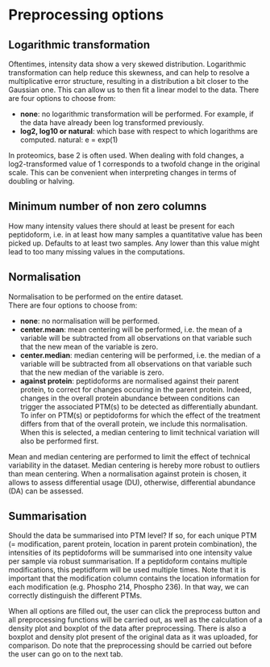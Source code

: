 Preprocessing options
======================

Logarithmic transformation
----------------------------
Oftentimes, intensity data show a very skewed distribution. Logarithmic transformation can help reduce this skewness, and can help to resolve a multiplicative error structure, resulting in a distribution a bit closer to the Gaussian one. This can allow us to then fit a linear model to the data.
There are four options to choose from:
- **none**: no logarithmic transformation will be performed. For example, if the data have already been log transformed previously.
- **log2, log10 or natural**: which base with respect to which logarithms are computed. natural: e = exp(1)

In proteomics, base 2 is often used. When dealing with fold changes, a log2-transformed value of 1 corresponds to a twofold change in the original scale. This can be convenient when interpreting changes in terms of doubling or halving.

Minimum number of non zero columns
------------------------------------
How many intensity values there should at least be present for each peptidoform, i.e. in at least how many samples a quantitative value has been picked up.
Defaults to at least two samples. Any lower than this value might lead to too many missing values in the computations.

Normalisation
---------------
Normalisation to be performed on the entire dataset.  
There are four options to choose from:
- **none**: no normalisation will be performed.
- **center.mean**: mean centering will be performed, i.e. the mean of a variable will be subtracted from all observations on that variable such that the new mean of the variable is zero.
- **center.median**: median centering will be performed, i.e. the median of a variable will be subtracted from all observations on that variable such that the new median of the variable is zero.
- **against protein**: peptidoforms are normalised against their parent protein, to correct for changes occuring in the parent protein. Indeed, changes in the overall protein abundance between conditions can trigger the associated PTM(s) to be detected as differentially abundant. To infer on PTM(s) or peptidoforms for which the effect of the treatment differs from that of the overall protein, we include this normalisation. When this is selected, a median centering to limit technical variation will also be performed first.

Mean and median centering are performed to limit the effect of technical variability in the dataset. Median centering is hereby more robust to outliers than mean centering. When a normalisation against protein is chosen, it allows to assess differential usage (DU), otherwise, differential abundance (DA) can be assessed.

Summarisation
---------------
Should the data be summarised into PTM level? If so, for each unique PTM (= modification, parent protein, location in parent protein combination), the intensities of its peptidoforms will be summarised into one intensity value per sample via robust summarisation. If a peptidoform contains multiple modifications, this peptidform will be used multiple times. Note that it is important that the modification column contains the location information for each modification (e.g. Phospho 214, Phospho 236). In that way, we can correctly distinguish the different PTMs.

When all options are filled out, the user can click the preprocess button and all preprocessing functions will be carried out, as well as the calculation of a density plot and boxplot of the data after preprocessing. There is also a boxplot and density plot present of the original data as it was uploaded, for comparison.
Do note that the preprocessing should be carried out before the user can go on to the next tab.